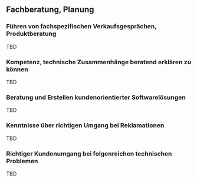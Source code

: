 ## Fachberatung, Planung

### Führen von fachspezifischen Verkaufsgesprächen, Produktberatung

TBD

### Kompetenz, technische Zusammenhänge beratend erklären zu können

TBD

### Beratung und Erstellen kundenorientierter Softwarelösungen

TBD

### Kenntnisse über richtigen Umgang bei Reklamationen

TBD

### Richtiger Kundenumgang bei folgenreichen technischen Problemen

TBD
